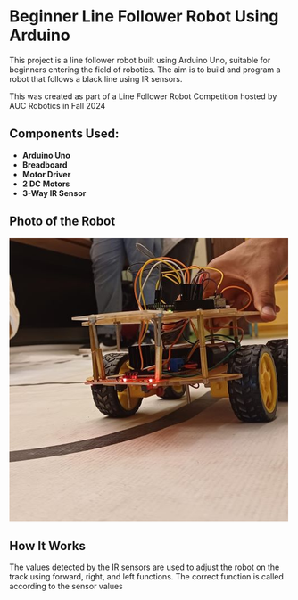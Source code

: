 # Beginner Line Follower Robot Using Arduino

This project is a line follower robot built using Arduino Uno, suitable for beginners entering the field of robotics.
The aim is to build and program a robot that follows a black line using IR sensors.

This was created as part of a Line Follower Robot Competition hosted by AUC Robotics in Fall 2024

## Components Used:
- **Arduino Uno**
- **Breadboard**
- **Motor Driver**
- **2 DC Motors**
- **3-Way IR Sensor**

## Photo of the Robot
![Robot Photo](https://github.com/MahinourAbdelgawad/Level-1-Line-Follower-Robot/blob/main/robot%20images/coolangle.jpg)



## How It Works
The values detected by the IR sensors are used to adjust the robot on the track using forward, right, and left functions.
The correct function is called according to the sensor values
